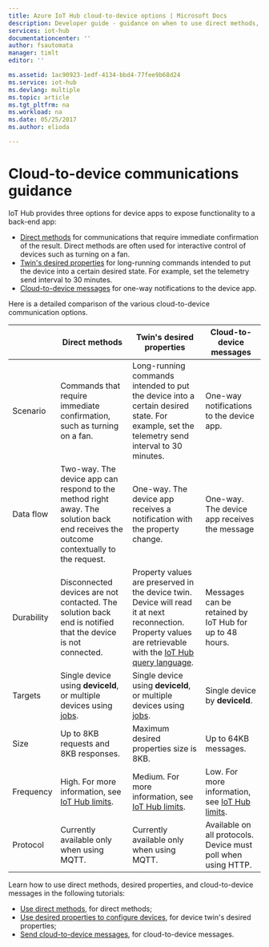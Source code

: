 ```yaml
---
title: Azure IoT Hub cloud-to-device options | Microsoft Docs
description: Developer guide - guidance on when to use direct methods, device twin's desired properties, or cloud-to-device messages for cloud-to-device communications. 
services: iot-hub
documentationcenter: ''
author: fsautomata
manager: timlt
editor: ''

ms.assetid: 1ac90923-1edf-4134-bbd4-77fee9b68d24
ms.service: iot-hub
ms.devlang: multiple
ms.topic: article
ms.tgt_pltfrm: na
ms.workload: na
ms.date: 05/25/2017
ms.author: elioda

---
```

# Cloud-to-device communications guidance
IoT Hub provides three options for device apps to expose functionality to a back-end app:

* [Direct methods][lnk-methods] for communications that require immediate confirmation of the result. Direct methods are often used for interactive control of devices such as turning on a fan.
* [Twin's desired properties][lnk-twins] for long-running commands intended to put the device into a certain desired state. For example, set the telemetry send interval to 30 minutes.
* [Cloud-to-device messages][lnk-c2d] for one-way notifications to the device app.

Here is a detailed comparison of the various cloud-to-device communication options.

|  | Direct methods | Twin's desired properties | Cloud-to-device messages |
| ---- | ------- | ---------- | ---- |
| Scenario | Commands that require immediate confirmation, such as turning on a fan. | Long-running commands intended to put the device into a certain desired state. For example, set the telemetry send interval to 30 minutes. | One-way notifications to the device app. |
| Data flow | Two-way. The device app can respond to the method right away. The solution back end receives the outcome contextually to the request. | One-way. The device app receives a notification with the property change. | One-way. The device app receives the message
| Durability | Disconnected devices are not contacted. The solution back end is notified that the device is not connected. | Property values are preserved in the device twin. Device will read it at next reconnection. Property values are retrievable with the [IoT Hub query language][lnk-query]. | Messages can be retained by IoT Hub for up to 48 hours. |
| Targets | Single device using **deviceId**, or multiple devices using [jobs][lnk-jobs]. | Single device using **deviceId**, or multiple devices using [jobs][lnk-jobs]. | Single device by **deviceId**. |
| Size | Up to 8KB requests and 8KB responses. | Maximum desired properties size is 8KB. | Up to 64KB messages. |
| Frequency | High. For more information, see [IoT Hub limits][lnk-quotas]. | Medium. For more information, see [IoT Hub limits][lnk-quotas]. | Low. For more information, see [IoT Hub limits][lnk-quotas]. |
| Protocol | Currently available only when using MQTT. | Currently available only when using MQTT. | Available on all protocols. Device must poll when using HTTP. |

Learn how to use direct methods, desired properties, and cloud-to-device messages in the following tutorials:

* [Use direct methods][lnk-methods-tutorial], for direct methods;
* [Use desired properties to configure devices][lnk-twin-properties], for device twin's desired properties; 
* [Send cloud-to-device messages][lnk-c2d-tutorial], for cloud-to-device messages.

[lnk-twins]: iot-hub-devguide-device-twins.md
[lnk-quotas]: iot-hub-devguide-quotas-throttling.md
[lnk-query]: iot-hub-devguide-query-language.md
[lnk-jobs]: iot-hub-devguide-jobs.md
[lnk-c2d]: iot-hub-devguide-messages-c2d.md
[lnk-methods]: iot-hub-devguide-direct-methods.md
[lnk-methods-tutorial]: iot-hub-node-node-direct-methods.md
[lnk-twin-properties]: iot-hub-node-node-twin-how-to-configure.md
[lnk-c2d-tutorial]: iot-hub-node-node-c2d.md
